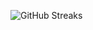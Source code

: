 ![GitHub Streaks](https://github-streaks-mqc9.onrender.com/streak/happilli/image?theme=midnight&cache_bust=1743761530&lang=ja)
